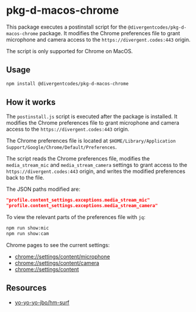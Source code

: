 # pkg-d-macos-chrome

This package executes a postinstall script for the `@divergentcodes/pkg-d-macos-chrome` package. It modifies the Chrome preferences file to grant microphone and camera access to the `https://divergent.codes:443` origin.

The script is only supported for Chrome on MacOS.

## Usage

```bash
npm install @divergentcodes/pkg-d-macos-chrome
```

## How it works

The `postinstall.js` script is executed after the package is installed. It modifies the Chrome preferences file to grant microphone and camera access to the `https://divergent.codes:443` origin.

The Chrome preferences file is located at `$HOME/Library/Application Support/Google/Chrome/Default/Preferences`.

The script reads the Chrome preferences file, modifies the `media_stream_mic` and `media_stream_camera` settings to grant access to the `https://divergent.codes:443` origin, and writes the modified preferences back to the file.

The JSON paths modified are:

```json
"profile.content_settings.exceptions.media_stream_mic"
"profile.content_settings.exceptions.media_stream_camera"
```

To view the relevant parts of the preferences file with `jq`:

```bash
npm run show:mic
npm run show:cam
```

Chrome pages to see the current settings:
- [chrome://settings/content/microphone](chrome://settings/content/microphone)
- [chrome://settings/content/camera](chrome://settings/content/camera)
- [chrome://settings/content](chrome://settings/content)


## Resources

- [yo-yo-yo-jbo/hm-surf](https://github.com/yo-yo-yo-jbo/hm-surf)
